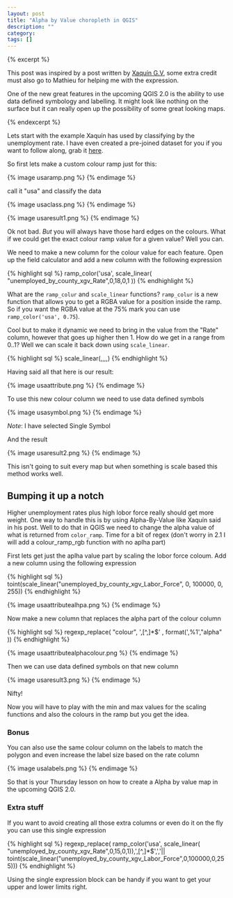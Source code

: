 ```yaml
---
layout: post
title: "Alpha by Value choropleth in QGIS"
description: ""
category: 
tags: []
---
```


{% excerpt %}

This post was inspired by a post written by [Xaquín G.V](http://www.xocas.com/blog/en/ubersimple-tutorial-a-choropleth-in-qgis/), some extra credit must also go to Mathieu for helping me with the expression.

One of the new great features in the upcoming QGIS 2.0 is the ability to use data defined symbology and labelling.  It might look like nothing on the surface but it can really open up the possibility of some great looking maps.

{% endexcerpt %}

Lets start with the example Xaquín has used by classifying by the unemployment rate. I have even created a pre-joined dataset for you if you want to follow along, grab it [here](https://www.dropbox.com/s/u4ps3chnpscbzz0/US%20Country%202000%202004.sqlite).

So first lets make a custom colour ramp just for this:

{% image usaramp.png %}
{% endimage %}

call it "usa" and classify the data

{% image usaclass.png %}
{% endimage %}

{% image usaresult1.png %}
{% endimage %}

Ok not bad. *But* you will always have those hard edges on the colours. What if we could get the exact colour ramp value for a given value? Well you can.

We need to make a new column for the colour value for each feature.  Open up the field calculator and add a new column with the following expression

{% highlight sql %}
ramp_color('usa', scale_linear( "unemployed_by_county_xgv_Rate",0,18,0,1 ))
{% endhighlight %}

What are the `ramp_colur` and `scale_linear` functions? `ramp_colur` is a new function that allows you to get a RGBA value for a position inside the ramp. So if you want the RGBA value at the 75% mark you can use `ramp_color('usa', 0.75`).  

Cool but to make it dynamic we need to bring in the value from the "Rate" column, however that goes up higher then 1. How do we get in a range from 0..1? Well we can scale it back down using `scale_linear`. 

{% highlight sql %}
scale_linear(<column>,<min in value>,<max in value>,<min out value>,<max out value>) 
{% endhighlight %}

Having said all that here is our result:

{% image usaattribute.png %}
{% endimage %}

To use this new colour column we need to use data defined symbols

{% image usasymbol.png %}
{% endimage %}

*Note*: I have selected Single Symbol

And the result

{% image usaresult2.png %}
{% endimage %}

This isn't going to suit every map but when something is scale based this method works well.

## Bumping it up a notch

Higher unemployment rates plus high lobor force really should get more weight. One way to handle this is by using Alpha-By-Value like Xaquín said in his post. Well to do that in QGIS we need to change the alpha value of what is returned from `color_ramp`. Time for a bit of regex (don't worry in 2.1 I will add a colour_ramp_rgb function with no aplha part)

First lets get just the aplha value part by scaling the lobor force coloum.  Add a new column using the following expression

{% highlight sql %}
toint(scale_linear("unemployed_by_county_xgv_Labor_Force", 0, 100000, 0, 255))
{% endhighlight %}

{% image usaattributealhpa.png %}
{% endimage %}

Now make a new column that replaces the alpha part of the colour column

{% highlight sql %}
regexp_replace( "colour", ',[^,]*$' , format(',%1',"alpha" ))
{% endhighlight %}

{% image usaattributealphacolour.png %}
{% endimage %}

Then we can use data defined symbols on that new column

{% image usaresult3.png %}
{% endimage %}

Nifty!

Now you will have to play with the min and max values for the scaling functions and also the colours in the ramp but you get the idea.

### Bonus

You can also use the same colour column on the labels to match the polygon and even increase the label size based on the rate column

{% image usalabels.png %}
{% endimage %}

So that is your Thursday lesson on how to create a Alpha by value map in the upcoming QGIS 2.0.

### Extra stuff

If you want to avoid creating all those extra columns or even do it on the fly you can use this single expression

{% highlight sql %}
regexp_replace( ramp_color('usa', scale_linear( "unemployed_by_county_xgv_Rate",0,15,0,1)),',[^,]*$',','|| toint(scale_linear("unemployed_by_county_xgv_Labor_Force",0,100000,0,255)))
{% endhighlight %}

Using the single expression block can be handy if you want to get your upper and lower limits right.





 











